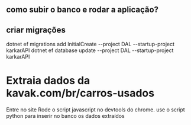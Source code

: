 ## como subir o banco e rodar a aplicação?


## criar migrações
dotnet ef migrations add InitialCreate --project DAL --startup-project karkarAPI
dotnet ef database update --project DAL --startup-project karkarAPI

# Extraia dados da kavak.com/br/carros-usados
Entre no site
Rode o script javascript no devtools do chrome.
use o script python para inserir no banco os dados extraídos

